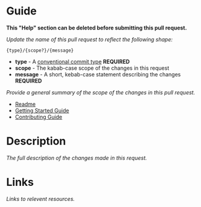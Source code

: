 # Guide

**This "Help" section can be deleted before submitting this pull request.**

*Update the name of this pull request to reflect the following shape:*

```
{type}/{scope?}/{message}
```

* **type** - A [conventional commit type](https://github.com/conventional-changelog/commitlint/tree/master/%40commitlint/config-conventional#type-enum) **REQUIRED**
* **scope** - The kabab-case scope of the changes in this request
* **message** - A short, kebab-case statement describing the changes **REQUIRED**

*Provide a general summary of the scope of the changes in this pull request.*

* [Readme](https://github.com/momentum-design/momentum-react-v2/blob/master/README.md)
* [Getting Started Guide](https://github.com/momentum-design/momentum-react-v2/blob/master/GETTING_STARTED.md)
* [Contributing Guide](https://github.com/momentum-design/momentum-react-v2/blob/master/CONTRIBUTING.md)

# Description

*The full description of the changes made in this request.*

# Links

*Links to relevent resources.*
